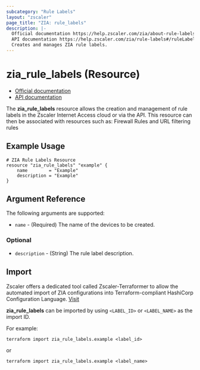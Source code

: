 ```yaml
---
subcategory: "Rule Labels"
layout: "zscaler"
page_title: "ZIA: rule_labels"
description: |-
  Official documentation https://help.zscaler.com/zia/about-rule-labels
  API documentation https://help.zscaler.com/zia/rule-labels#/ruleLabels-get
  Creates and manages ZIA rule labels.
---
```


# zia_rule_labels (Resource)

* [Official documentation](https://help.zscaler.com/zia/about-rule-labels)
* [API documentation](https://help.zscaler.com/zia/rule-labels#/ruleLabels-get)

The **zia_rule_labels** resource allows the creation and management of rule labels in the Zscaler Internet Access cloud or via the API. This resource can then be associated with resources such as: Firewall Rules and URL filtering rules

## Example Usage

```hcl
# ZIA Rule Labels Resource
resource "zia_rule_labels" "example" {
    name        = "Example"
    description = "Example"
}
```

## Argument Reference

The following arguments are supported:

* `name` - (Required) The name of the devices to be created.

### Optional

* `description` - (String) The rule label description.

## Import

Zscaler offers a dedicated tool called Zscaler-Terraformer to allow the automated import of ZIA configurations into Terraform-compliant HashiCorp Configuration Language.
[Visit](https://github.com/zscaler/zscaler-terraformer)

**zia_rule_labels** can be imported by using `<LABEL_ID>` or `<LABEL_NAME>` as the import ID.

For example:

```shell
terraform import zia_rule_labels.example <label_id>
```

or

```shell
terraform import zia_rule_labels.example <label_name>
```
